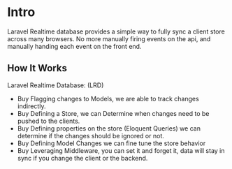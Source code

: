 # Intro

Laravel Realtime database provides a simple way to fully sync a client store across many browsers.  No more manually
firing events on the api, and manually handing each event on the front end.

## How It Works

Laravel Realtime Database: (LRD)
* Buy Flagging changes to Models, we are able to track changes indirectly.
* Buy Defining a Store, we can Determine when changes need to be pushed to the clients.
* Buy Defining properties on the store (Eloquent Queries) we can determine if the changes should be ignored or not.
* Buy Defining Model Changes we can fine tune the store behavior
* Buy Leveraging Middleware, you can set it and forget it, data will stay in sync if you change the client or the backend.
